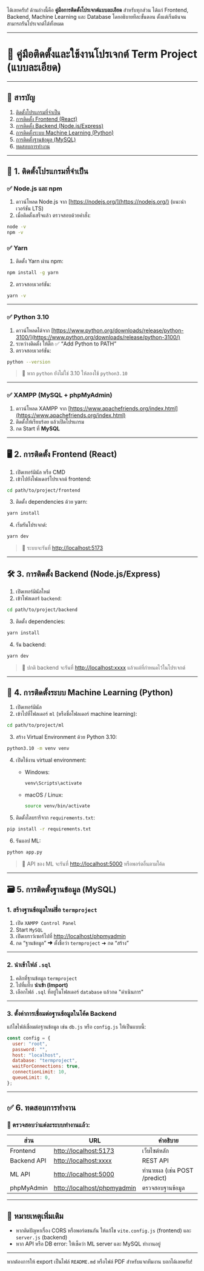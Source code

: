 ได้เลยครับ! ด้านล่างนี้คือ **คู่มือการติดตั้งโปรเจกต์แบบละเอียด** สำหรับทุกส่วน ได้แก่ Frontend, Backend, Machine Learning และ Database โดยอธิบายทีละขั้นตอน ตั้งแต่เริ่มต้นจนสามารถรันโปรเจกต์ได้ทั้งหมด

---

# 📘 คู่มือติดตั้งและใช้งานโปรเจกต์ Term Project (แบบละเอียด)

---

## 🧩 สารบัญ

1. [ติดตั้งโปรแกรมที่จำเป็น](#1-ติดตั้งโปรแกรมที่จำเป็น)
2. [การติดตั้ง Frontend (React)](#2-การติดตั้ง-frontend-react)
3. [การติดตั้ง Backend (Node.js/Express)](#3-การติดตั้ง-backend-nodejsexpress)
4. [การติดตั้งระบบ Machine Learning (Python)](#4-การติดตั้งระบบ-machine-learning-python)
5. [การติดตั้งฐานข้อมูล (MySQL)](#5-การติดตั้งฐานข้อมูล-mysql)
6. [ทดสอบการทำงาน](#6-ทดสอบการทำงาน)

---

## 🔧 1. ติดตั้งโปรแกรมที่จำเป็น

### ✅ Node.js และ npm

1. ดาวน์โหลด Node.js จาก [https://nodejs.org/](https://nodejs.org/) (แนะนำเวอร์ชัน LTS)
2. เมื่อติดตั้งเสร็จแล้ว ตรวจสอบด้วยคำสั่ง:

```bash
node -v
npm -v
```

### ✅ Yarn

1. ติดตั้ง Yarn ผ่าน npm:

```bash
npm install -g yarn
```

2. ตรวจสอบเวอร์ชัน:

```bash
yarn -v
```

---

### ✅ Python 3.10

1. ดาวน์โหลดได้จาก [https://www.python.org/downloads/release/python-3100/](https://www.python.org/downloads/release/python-3100/)
2. ระหว่างติดตั้ง ให้ติ๊ก ✅ “Add Python to PATH”
3. ตรวจสอบเวอร์ชัน:

```bash
python --version
```

> 🔁 หาก `python` ยังไม่ใช่ 3.10 ให้ลองใช้ `python3.10`

---

### ✅ XAMPP (MySQL + phpMyAdmin)

1. ดาวน์โหลด XAMPP จาก [https://www.apachefriends.org/index.html](https://www.apachefriends.org/index.html)
2. ติดตั้งให้เรียบร้อย แล้วเปิดโปรแกรม
3. กด Start ที่ **MySQL**

---

## 🖥️ 2. การติดตั้ง Frontend (React)

1. เปิดเทอร์มินัล หรือ CMD
2. เข้าไปยังโฟลเดอร์โปรเจกต์ frontend:

```bash
cd path/to/project/frontend
```

3. ติดตั้ง dependencies ด้วย yarn:

```bash
yarn install
```

4. เริ่มรันโปรเจกต์:

```bash
yarn dev
```

> 🔗 ระบบจะรันที่ [http://localhost:5173](http://localhost:5173)

---

## 🛠️ 3. การติดตั้ง Backend (Node.js/Express)

1. เปิดเทอร์มินัลใหม่
2. เข้าโฟลเดอร์ `backend`:

```bash
cd path/to/project/backend
```

3. ติดตั้ง dependencies:

```bash
yarn install
```

4. รัน backend:

```bash
yarn dev
```

> 🔗 ปกติ backend จะรันที่ [http://localhost\:xxxx](http://localhost:xxxx) แล้วแต่ที่กำหนดไว้ในโปรเจกต์

---

## 🤖 4. การติดตั้งระบบ Machine Learning (Python)

1. เปิดเทอร์มินัล
2. เข้าไปที่โฟลเดอร์ `ml` (หรือชื่อโฟลเดอร์ machine learning):

```bash
cd path/to/project/ml
```

3. สร้าง Virtual Environment ด้วย Python 3.10:

```bash
python3.10 -m venv venv
```

4. เปิดใช้งาน virtual environment:

   * Windows:

     ```bash
     venv\Scripts\activate
     ```
   * macOS / Linux:

     ```bash
     source venv/bin/activate
     ```

5. ติดตั้งไลบรารีจาก `requirements.txt`:

```bash
pip install -r requirements.txt
```

6. รันแอป ML:

```bash
python app.py
```

> 🔗 API ของ ML จะรันที่ [http://localhost:5000](http://localhost:5000) หรือพอร์ตอื่นตามโค้ด

---

## 🗃️ 5. การติดตั้งฐานข้อมูล (MySQL)

### 1. สร้างฐานข้อมูลใหม่ชื่อ `termproject`

1. เปิด `XAMPP Control Panel`
2. Start `MySQL`
3. เปิดเบราว์เซอร์ไปที่ [http://localhost/phpmyadmin](http://localhost/phpmyadmin)
4. กด “ฐานข้อมูล” ➜ ตั้งชื่อว่า `termproject` ➜ กด “สร้าง”

---

### 2. นำเข้าไฟล์ `.sql`

1. คลิกที่ฐานข้อมูล `termproject`
2. ไปที่แท็บ **นำเข้า (Import)**
3. เลือกไฟล์ `.sql` ที่อยู่ในโฟลเดอร์ `database` แล้วกด "ดำเนินการ"

---

### 3. ตั้งค่าการเชื่อมต่อฐานข้อมูลในโค้ด Backend

แก้ไขไฟล์เชื่อมต่อฐานข้อมูล เช่น `db.js` หรือ `config.js` ให้เป็นแบบนี้:

```js
const config = {
  user: "root",
  password: "",
  host: "localhost",
  database: "termproject",
  waitForConnections: true,
  connectionLimit: 10,
  queueLimit: 0,
};
```

---

## ✅ 6. ทดสอบการทำงาน

### 🔎 ตรวจสอบว่าแต่ละระบบทำงานแล้ว:

| ส่วน        | URL                                                        | คำอธิบาย                     |
| ----------- | ---------------------------------------------------------- | ---------------------------- |
| Frontend    | [http://localhost:5173](http://localhost:5173)             | เว็บไซต์หลัก                 |
| Backend API | [http://localhost\:xxxx](http://localhost:xxxx)            | REST API                     |
| ML API      | [http://localhost:5000](http://localhost:5000)             | ทำนายผล (เช่น POST /predict) |
| phpMyAdmin  | [http://localhost/phpmyadmin](http://localhost/phpmyadmin) | ตรวจสอบฐานข้อมูล             |

---

## 📝 หมายเหตุเพิ่มเติม

* หากติดปัญหาเรื่อง CORS หรือพอร์ตชนกัน ให้แก้ไข `vite.config.js` (frontend) และ `server.js` (backend)
* หาก API หรือ DB error: ให้เช็คว่า ML server และ MySQL ทำงานอยู่

---

หากต้องการให้ export เป็นไฟล์ `README.md` หรือไฟล์ PDF สำหรับแจกทีมงาน บอกได้เลยครับ!
